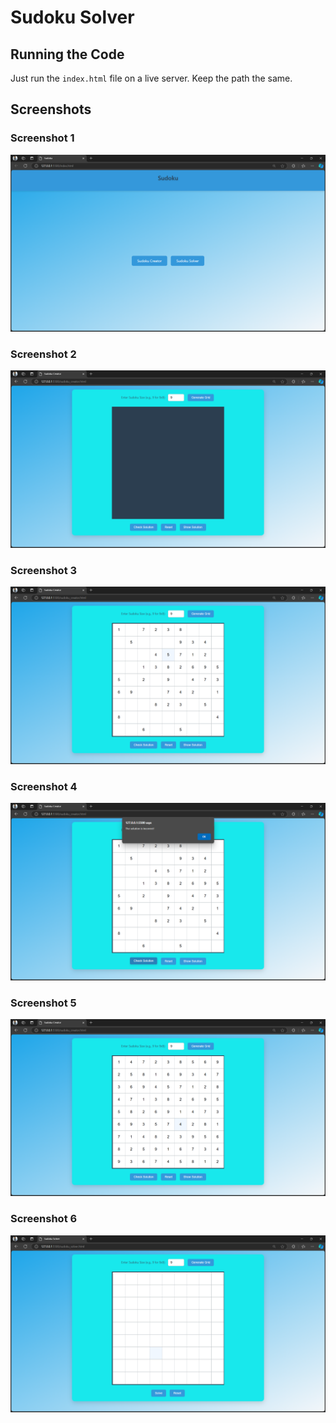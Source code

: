 # Sudoku Solver

## Running the Code
Just run the `index.html` file on a live server. Keep the path the same.

## Screenshots

### Screenshot 1
![Screenshot 1](Images/Screenshot%20(603).png)

### Screenshot 2
![Screenshot 2](Images/Screenshot%20(604).png)

### Screenshot 3
![Screenshot 3](Images/Screenshot%20(605).png)

### Screenshot 4
![Screenshot 4](Images/Screenshot%20(606).png)

### Screenshot 5
![Screenshot 5](Images/Screenshot%20(607).png)

### Screenshot 6
![Screenshot 6](Images/Screenshot%20(608).png)
